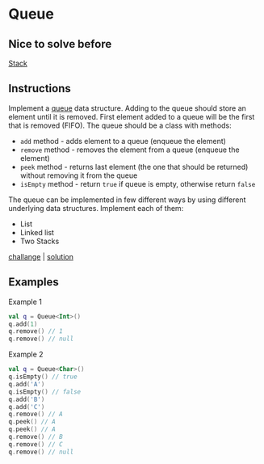 # Queue

## Nice to solve before

[Stack](../../stack/basic/Stack.md)

## Instructions

Implement a [queue](https://en.wikipedia.org/wiki/Queue_(abstract_data_type)) data structure. Adding to the queue should store an element until it is removed. First element added to a queue will be the first that
is removed (FIFO). The queue should be a
class with methods:
- `add` method - adds element to a queue (enqueue the element)
- `remove` method - removes the element from a queue (enqueue the element)
- `peek` method - returns last element (the one that should be returned) without removing it from the queue
- `isEmpty` method - return `true` if queue is empty, otherwise return `false`

The queue can be implemented in few different ways by using different underlying data structures. Implement each of
them:
- List
- Linked list
- Two Stacks

[challange](challange.kt) | [solution](solution.kt)

## Examples

Example 1

```kotlin
val q = Queue<Int>()
q.add(1)
q.remove() // 1
q.remove() // null
```

Example 2

```kotlin
val q = Queue<Char>()
q.isEmpty() // true
q.add('A')
q.isEmpty() // false
q.add('B')
q.add('C')
q.remove() // A
q.peek() // A
q.peek() // A
q.remove() // B
q.remove() // C
q.remove() // null
```
